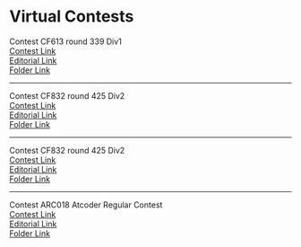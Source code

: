 # Virtual Contests

Contest CF613 round 339 Div1  
[Contest Link](http://codeforces.com/contest/613)  
[Editorial Link](http://codeforces.com/blog/entry/22832)  
[Folder Link](CF613)  

  ---------------------------------  

Contest CF832 round 425 Div2  
[Contest Link](http://codeforces.com/contest/832)  
[Editorial Link](http://codeforces.com/blog/entry/53461)  
[Folder Link](CF832)  

  ---------------------------------  

Contest CF832 round 425 Div2  
[Contest Link](http://codeforces.com/contest/832)  
[Editorial Link](http://codeforces.com/blog/entry/53461)  
[Folder Link](CF832)  

  ---------------------------------  

Contest ARC018 Atcoder Regular Contest  
[Contest Link](http://arc068.contest.atcoder.jp)  
[Editorial Link](https://atcoder.jp/img/arc068/editorial.pdf)  
[Folder Link](ARC018)  
